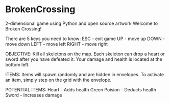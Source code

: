 # BrokenCrossing
2-dimensional game using Python and open source artwork
Welcome to Broken Crossing!

There are 5 keys you need to know:
ESC 	- exit game
UP 	- move up
DOWN 	- move down
LEFT 	- move left
RIGHT 	- move right

OBJECTIVE:
Kill all skeletons on the map. Each skeleton can drop a heart or sword after you have defeated it. Your damage and health is located at the bottom left.

ITEMS:
Items will spawn randomly and are hidden in envelopes. To activate an item, simply step on the grid with the envelope.

POTENTIAL ITEMS:
Heart 		- Adds health
Green Poision 	- Deducts health
Sword 		- Increases damage
